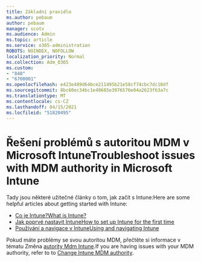 ```yaml
---
title: Základní pravidlo
ms.author: pebaum
author: pebaum
manager: scotv
ms.audience: Admin
ms.topic: article
ms.service: o365-administration
ROBOTS: NOINDEX, NOFOLLOW
localization_priority: Normal
ms.collection: Adm_O365
ms.custom:
- "848"
- "6700001"
ms.openlocfilehash: e423e489d64bce211495b21e58cf74cbc7dc10df
ms.sourcegitcommit: 8bc60ec34bc1e40685e3976576e04a2623f63a7c
ms.translationtype: MT
ms.contentlocale: cs-CZ
ms.lasthandoff: 04/15/2021
ms.locfileid: "51820495"
---
```

# <a name="troubleshoot-issues-with-mdm-authority-in-microsoft-intune"></a><span data-ttu-id="48232-102">Řešení problémů s autoritou MDM v Microsoft Intune</span><span class="sxs-lookup"><span data-stu-id="48232-102">Troubleshoot issues with MDM authority in Microsoft Intune</span></span>

<span data-ttu-id="48232-103">Tady jsou některé užitečné články o tom, jak začít s Intune:</span><span class="sxs-lookup"><span data-stu-id="48232-103">Here are some helpful articles about getting started with Intune:</span></span>

- [<span data-ttu-id="48232-104">Co je Intune?</span><span class="sxs-lookup"><span data-stu-id="48232-104">What is Intune?</span></span>](https://docs.microsoft.com/intune/what-is-intune)
- [<span data-ttu-id="48232-105">Jak poprvé nastavit Intune</span><span class="sxs-lookup"><span data-stu-id="48232-105">How to set up Intune for the first time</span></span>](https://docs.microsoft.com/intune/setup-steps)
- [<span data-ttu-id="48232-106">Používání a navigace v Intune</span><span class="sxs-lookup"><span data-stu-id="48232-106">Using and navigating Intune</span></span>](https://docs.microsoft.com/intune/tutorial-walkthrough-intune-portal)

<span data-ttu-id="48232-107">Pokud máte problémy se svou autoritou MDM, přečtěte si informace v tématu Změna [autority Mdm Intune](https://docs.microsoft.com/alchemyinsights/change-mdm-authority).</span><span class="sxs-lookup"><span data-stu-id="48232-107">If you are having issues with your MDM authority, refer to to [Change Intune MDM authority](https://docs.microsoft.com/alchemyinsights/change-mdm-authority).</span></span>